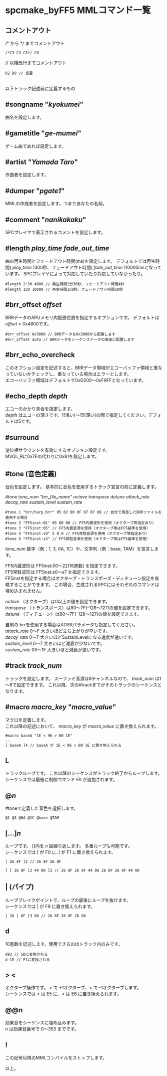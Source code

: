 ﻿
# spcmake_byFF5 MMLコマンド一覧

## コメントアウト

/\* から \*/ までコメントアウト

    /*C3 C3 C3*/ C8

// 以降改行までコメントアウト

    D2 B0 // 音量

<br>
以下トラック記述前に定義するもの

## #songname "_kyokumei_"

曲名を設定します。

## #gametitle "_ge-mumei_"

ゲーム曲であれば設定します。

## #artist "_Yamada Taro_"

作曲者を設定します。

## #dumper "_pgate1_"

MMLの作成者を設定します。つまりあなたの名前。

## #comment "_nanikakaku_"

SPCプレイヤで表示されるコメントを設定します。

## #length _play_time fade_out_time_

曲の再生時間とフェードアウト時間(ms)を設定します。
デフォルトでは再生時間( _play_time_ )300秒、フェードアウト時間( _fade_out_time_ )10000msとなっています。
SPCプレイヤによって対応していたり対応していなかったり。

    #length 2:30 4000 // 再生時間2分30秒、フェードアウト時間4秒
    #length 150 10000 // 再生時間150秒、フェードアウト時間10秒

## #brr_offset _offset_

BRRデータのAPUメモリ内配置位置を指定するオプションです。
デフォルトは _offset_ = 0x4800です。

    #brr_offset 0x3000 // BRRデータを0x3000から配置します
    #brr_offset auto // BRRデータをシーケンスデータの直後に配置します

## #brr_echo_overcheck

このオプション設定を記述すると、BRRデータ領域がエコーバッファ領域と重なっていないかチェックし、重なっている場合はエラーとします。  
エコーバッファ領域はデフォルトで0xD200～0xF9FFとなっています。

## #echo_depth _depth_

エコーのかかり具合を指定します。  
_depth_ はエコーの深さです。1(浅い)～15(深い)の間で指定してください。デフォルトは5です。

## #surround

逆位相サラウンドを有効にするオプション設定です。  
MVOL_Rに0x7Fの代わりに0x81を設定します。

## #tone (音色定義)

音色を設定します。
基本的に音色を使用するトラック宣言の前に定義します。

#tone _tone_num "brr_file_name" octave transpose detune attack_rate decay_rate sustain_level sustain_rate_

    #tone 1 "brr/harp.brr" 05 02 00 0F 07 07 0B // 自分で用意したBRRファイルを使用する場合
    #tone 2 "FF5inst:01" 05 00 00 // FF5内蔵波形を使用（オクターブ等指定あり）
    #tone 3 "FF5inst:05" // FF5内蔵音源を使用（オクターブ等はFF5基準を使用）
    #tone 4 "FF5inst:s0" 5 0 0 // FF5常駐音源を使用（オクターブ等指定あり）
    #tone 5 "FF5inst:s3" // FF5常駐音源を使用（オクターブ等はFF5基準を使用）

_tone_num_ 数字（例：1, 3, 0A, 1C）や、文字列（例：base, TAM）を宣言します。
  
FF5内蔵波形は FF5inst:00～22(16進数) を指定できます。  
FF5常駐波形は FF5inst:s0～s7 を指定できます。  
FF5instを指定する場合はオクターブ・トランスポーズ・ディチューン設定を省略することができます。
この場合、生成されるSPCにはそれぞれのコマンドは埋め込まれません。
  
_octave_ （オクターブ）は0以上の値を設定できます。  
_transpose_ （トランスポーズ）は80～7F(-128～127)の値を設定できます。  
_detune_ （ディチューン）は80～7F(-128～127)の値を設定できます。
  
自前の.brrを使用する場合はADSRパラメータも指定してください。  
_attack_rate_ 0～F 大きいほど立ち上がりが早いです。  
_decay_rate_ 0～7 大きいほどSustainLevelになる速度が速いです。  
_sustain_level_ 0～7 大きいほど減衰が少ないです。  
_sustain_rate_ 00～1F 大きいほど減衰が速いです。

## #track _track_num_

トラックを設定します。
スーファミ音源は8チャンネルなので、 _track_num_ は1～8で設定できます。
これ以降、次の#trackまでがそのトラックのシーケンスとなります。

## #macro _macro_key_ "_macro_value_"

マクロを定義します。  
これ以降の記述において、 _macro_key_ が _macro_value_ に置き換えられます。

    #macro baseA "1E < 96 > 00 1E"
    ...
    [ baseA ]4 // baseA が 1E < 96 > 00 1E に置き換えられる

## L

トラックループです。
これ以降のシーケンスがトラック終了からループします。  
シーケンスでは最後に制御コマンド FA が追加されます。

## @_n_

#toneで定義した音色を選択します。

    @1 @3 @0A @1C @base @TAM

## [...]_n_

ループです。
[]内を _n_ 回繰り返します。
多重ループも可能です。  
シーケンスでは [ が F0 に、] が F1 に置き換えられます。

    [ 26 8F ]2 // 26 8F 26 8F

    [ [ 26 8F ]2 44 08 ]2 // 26 8F 26 8F 44 08 26 8F 26 8F 44 08 

## | (パイプ)

ループブレイクポイントで、ループの最後にループを抜けます。  
シーケンスでは | が F9 に置き換えられます。  
<!--FF5サウンドドライバの制限により、多重ループの中では使用できません。-->

    [ 26 | 8F ]3 08 // 26 8F 26 8F 26 08

## d

10進数を記述します。使用できるのはトラック内のみです。

    d93 // 5Dに変換される
    d-15 // F1に変換される

## > \<

オクターブ操作です。
\> で +1オクターブ、< で -1オクターブします。  
シーケンスでは \> は E5 に、< は E6 に置き換えられます。

## @@_n_

効果音をシーケンスに埋め込みます。  
_n_ は効果音番号で 0～353 までです。

## !

この記号以降のMMLコンパイルをストップします。

以上。
